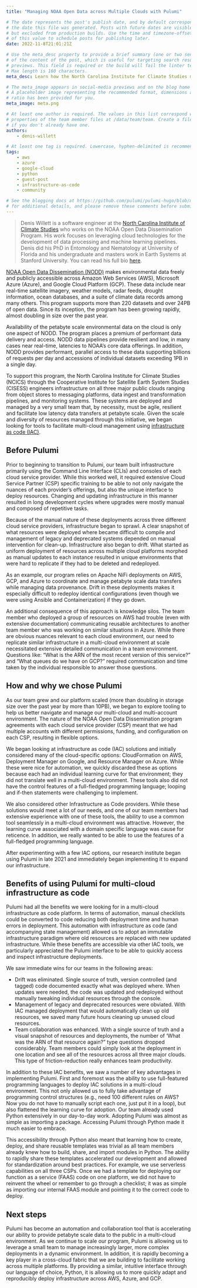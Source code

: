 ```yaml
---
title: "Managing NOAA Open Data across Multiple Clouds with Pulumi"

# The date represents the post's publish date, and by default corresponds with
# the date this file was generated. Posts with future dates are visible in development,
# but excluded from production builds. Use the time and timezone-offset portions of
# of this value to schedule posts for publishing later.
date: 2022-11-8T21:01:21Z

# Use the meta_desc property to provide a brief summary (one or two sentences)
# of the content of the post, which is useful for targeting search results or social-media
# previews. This field is required or the build will fail the linter test.
# Max length is 160 characters.
meta_desc: Learn how the North Carolina Institute for Climate Studies manages open data for the NOAA on multiple clouds using Pulumi.

# The meta_image appears in social-media previews and on the blog home page.
# A placeholder image representing the recommended format, dimensions and aspect
# ratio has been provided for you.
meta_image: meta.png

# At least one author is required. The values in this list correspond with the `id`
# properties of the team member files at /data/team/team. Create a file for yourself
# if you don't already have one.
authors:
    - denis-willett

# At least one tag is required. Lowercase, hyphen-delimited is recommended.
tags:
    - aws
    - azure
    - google-cloud
    - python
    - guest-post
    - infrastructure-as-code
    - community

# See the blogging docs at https://github.com/pulumi/pulumi-hugo/blob/master/BLOGGING.md.
# for additional details, and please remove these comments before submitting for review.
---
```


> Denis Willett is a software engineer at the [North Carolina Institute of Climate Studies](https://ncics.org) who works on the NOAA Open Data Dissemination Program. His work focuses on leveraging cloud technologies for the development of data processing and machine learning pipelines. Denis did his PhD in Entomology and Nematology at University of Florida and his undergraduate and masters work in Earth Systems at Stanford University. You can read his full bio [here](https://ncics.org/people/denis-willet-2/).

[NOAA Open Data Dissemination (NODD)](https://www.noaa.gov/information-technology/open-data-dissemination) makes environmental data freely and publicly accessible across Amazon Web Services (AWS), Microsoft Azure (Azure), and Google Cloud Platform (GCP). These data include near real-time satellite imagery, weather models, radar feeds, drought information, ocean databases, and a suite of climate data records among many others. This program supports more than 220 datasets and over 24PB of open data. Since its inception, the program has been growing rapidly, almost doubling in size over the past year.

<!--more-->

Availability of the petabyte scale environmental data on the cloud is only one aspect of NODD. The program places a premium of performant data delivery and access. NODD data pipelines provide resilient and  low, in many cases near real-time, latencies to NOAA’s core data offerings. In addition, NODD provides performant, parallel access to these data supporting billions of requests per day and accessions of individual datasets exceeding 1PB in a single day.

To support this program, the North Carolina Institute for Climate Studies (NCICS) through the Cooperative Institute for Satellite Earth System Studies (CISESS) engineers infrastructure on all three major public clouds ranging from object stores to messaging platforms, data ingest and transformation pipelines, and monitoring systems. These systems are deployed and managed by a very small team that, by necessity, must be agile, resilient and facilitate low latency data transfers at petabyte scale.  Given the scale and diversity of resources managed through this initiative, we began looking for tools to facilitate multi-cloud management using [infrastructure as code (IAC)](/what-is/what-is-infrastructure-as-code).

## Before Pulumi

Prior to beginning to transition to Pulumi, our team built infrastructure primarily using the Command Line Interface (CLIs) and consoles of each cloud service provider. While this worked well, it required extensive Cloud Service Partner (CSP) specific training to be able to not only navigate the nuances of each provider’s offerings, but also the unique interface to deploy resources. Changing and updating infrastructure in this manner resulted in long development cycles where upgrades were mostly manual and composed of repetitive tasks.

Because of the manual nature of these deployments across three different cloud service providers, infrastructure began to sprawl. A clear snapshot of what resources were deployed where became difficult to compile and management of legacy and deprecated systems depended on manual intervention for clean-up. Infrastructure also began to drift. What started as uniform deployment of resources across multiple cloud platforms morphed as manual updates to each instance resulted in unique environments that were hard to replicate if they had to be deleted and redeployed.

As an example, our program relies on Apache NiFi deployments on AWS, GCP, and Azure to coordinate and manage petabyte scale data transfers while managing data provenance. Drift in these deployments makes it especially difficult to redeploy identical configurations (even though we were using Ansible and Containerization) if they go down.

An additional consequence of this approach is knowledge silos. The team member who deployed a group of resources on AWS had trouble (even with extensive documentation) communicating reusable architectures to another team member who was working on similar situations in Azure. While there are obvious nuances relevant to each cloud environment, our need to replicate similar infrastructure in a multi-cloud environment at scale necessitated extensive detailed communication in a team environment.  Questions like: “What is the ARN of the most recent version of this service?” and “What queues do we have on GCP?” required communication and time taken by the individual responsible to answer those questions.

## How and why we chose Pulumi

As our team grew and our platform scaled (more than doubling in storage size over the past year by more than 10PB), we began to explore tooling to help us better navigate and manage our multi-cloud and multi-account environment. The nature of the NOAA Open Data Dissemination program agreements with each cloud service provider (CSP) meant that we had multiple accounts with different permissions, funding, and configuration on each CSP, resulting in flexible options.

We began looking at infrastructure as code (IAC) solutions and initially considered many of the cloud-specific options: CloudFormation on AWS, Deployment Manager on Google, and Resource Manager on Azure. While these were nice for automation, we quickly discarded these as options because each had an individual learning curve for that environment; they did not translate well in a multi-cloud environment. These tools also did not have the control features of a full-fledged programming language; looping and if-then statements were challenging to implement.

We also considered other Infrastructure as Code providers. While these solutions would meet a lot of our needs, and one of our team members had extensive experience with one of these  tools, the ability to use a common tool seamlessly in a multi-cloud environment was attractive. However, the learning curve associated with a domain specific language was cause for reticence.  In addition, we really wanted to be able to use the features of a full-fledged programming language.

After experimenting with a few IAC options, our research institute began using Pulumi in late 2021 and immediately began implementing it to expand our infrastructure.

## Benefits of using Pulumi for multi-cloud infrastructure as code

Pulumi had all the benefits we were looking for in a multi-cloud infrastructure as code platform. In terms of automation, manual checklists could be converted to code reducing both deployment time and human errors in deployment. This automation with infrastructure as code (and accompanying state management) allowed us to adopt an immutable infrastructure paradigm where old resources are replaced with new updated infrastructure. While these benefits are accessible via other IAC tools, we particularly appreciated the Pulumi interface to be able to quickly access and inspect infrastructure deployments.

We saw immediate wins for our teams in the following areas:

- Drift was eliminated. Single source of truth, version controlled (and tagged) code documented exactly what was deployed where. When updates were needed, the code was updated and redeployed without manually tweaking individual resources through the console.
- Management of legacy and deprecated resources were obviated. With IAC managed deployment that would automatically clean up old resources, we saved many future hours cleaning up unused cloud resources.
- Team collaboration was enhanced. With a single source of truth and a visual snapshot of resources and deployments, the number of ‘What was the ARN of that resource again?” type questions dropped considerably. Team members could simply look at the deployment in one location and see all of the resources across all three major clouds. This type of friction-reduction really enhances team productivity.

In addition to these IAC benefits, we saw a number of key advantages in implementing Pulumi. First and foremost was the ability to use full-featured programming languages to deploy IAC solutions in a multi-cloud environment. This not only allowed us to fully take advantage of programming control structures (e.g., need 100 different rules on AWS? Now you do not have to manually script each one, just put it in a loop), but also flattened the learning curve for adoption. Our team already used Python extensively in our day-to-day work. Adopting Pulumi was almost as simple as importing a package. Accessing Pulumi through Python made it much easier to embrace.

This accessibility through Python also meant that learning how to create, deploy, and share reusable templates was trivial as all team members already knew how to build, share, and import modules in Python. The ability to rapidly share these templates accelerated our development and allowed for standardization around best practices. For example, we use serverless capabilities on all three CSPs. Once we had a template for deploying our function as a service (FAAS) code on one platform, we did not have to reinvent the wheel or remember to go through a checklist; it was as simple as importing our internal FAAS module and pointing it to the correct code to deploy.

## Next steps

Pulumi has become an automation and collaboration tool that is accelerating our ability to provide petabyte scale data to the public in a multi-cloud environment. As we continue to scale our program, Pulumi is allowing us to leverage a small team to manage increasingly larger, more complex deployments in a dynamic environment. In addition, it is rapidly becoming a key player in a cross-cloud fabric that we are building to facilitate working across multiple platforms. By providing a similar, intuitive interface through our language of choice, Python, it is allowing us to more quickly adapt and reproducibly deploy infrastructure across AWS, Azure, and GCP.
